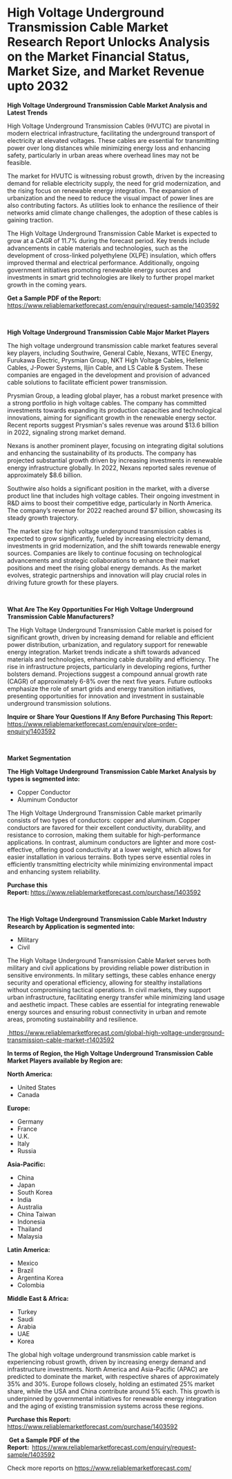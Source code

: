 <p><h1>High Voltage Underground Transmission Cable Market Research Report Unlocks Analysis on the Market Financial Status, Market Size, and Market Revenue upto 2032</h1></p><p><strong>High Voltage Underground Transmission Cable Market Analysis and Latest Trends</strong></p>
<p><p>High Voltage Underground Transmission Cables (HVUTC) are pivotal in modern electrical infrastructure, facilitating the underground transport of electricity at elevated voltages. These cables are essential for transmitting power over long distances while minimizing energy loss and enhancing safety, particularly in urban areas where overhead lines may not be feasible. </p><p>The market for HVUTC is witnessing robust growth, driven by the increasing demand for reliable electricity supply, the need for grid modernization, and the rising focus on renewable energy integration. The expansion of urbanization and the need to reduce the visual impact of power lines are also contributing factors. As utilities look to enhance the resilience of their networks amid climate change challenges, the adoption of these cables is gaining traction.</p><p>The High Voltage Underground Transmission Cable Market is expected to grow at a CAGR of 11.7% during the forecast period. Key trends include advancements in cable materials and technologies, such as the development of cross-linked polyethylene (XLPE) insulation, which offers improved thermal and electrical performance. Additionally, ongoing government initiatives promoting renewable energy sources and investments in smart grid technologies are likely to further propel market growth in the coming years.</p></p>
<p><strong>Get a Sample PDF of the Report:&nbsp;</strong> <a href="https://www.reliablemarketforecast.com/enquiry/request-sample/1403592?utm_campaign=1893&utm_medium=2&utm_source=Github&utm_content=ia&utm_term=13012025&utm_id=high-voltage-underground-transmission-cable">https://www.reliablemarketforecast.com/enquiry/request-sample/1403592</a></p>
<p>&nbsp;</p>
<p><strong>High Voltage Underground Transmission Cable Major Market Players</strong></p>
<p><p>The high voltage underground transmission cable market features several key players, including Southwire, General Cable, Nexans, WTEC Energy, Furukawa Electric, Prysmian Group, NKT High Voltage Cables, Hellenic Cables, J-Power Systems, Iljin Cable, and LS Cable & System. These companies are engaged in the development and provision of advanced cable solutions to facilitate efficient power transmission.</p><p>Prysmian Group, a leading global player, has a robust market presence with a strong portfolio in high voltage cables. The company has committed investments towards expanding its production capacities and technological innovations, aiming for significant growth in the renewable energy sector. Recent reports suggest Prysmian's sales revenue was around $13.6 billion in 2022, signaling strong market demand.</p><p>Nexans is another prominent player, focusing on integrating digital solutions and enhancing the sustainability of its products. The company has projected substantial growth driven by increasing investments in renewable energy infrastructure globally. In 2022, Nexans reported sales revenue of approximately $8.6 billion.</p><p>Southwire also holds a significant position in the market, with a diverse product line that includes high voltage cables. Their ongoing investment in R&D aims to boost their competitive edge, particularly in North America. The company’s revenue for 2022 reached around $7 billion, showcasing its steady growth trajectory.</p><p>The market size for high voltage underground transmission cables is expected to grow significantly, fueled by increasing electricity demand, investments in grid modernization, and the shift towards renewable energy sources. Companies are likely to continue focusing on technological advancements and strategic collaborations to enhance their market positions and meet the rising global energy demands. As the market evolves, strategic partnerships and innovation will play crucial roles in driving future growth for these players.</p></p>
<p>&nbsp;</p>
<p><strong>What Are The Key Opportunities For High Voltage Underground Transmission Cable Manufacturers?</strong></p>
<p><p>The High Voltage Underground Transmission Cable market is poised for significant growth, driven by increasing demand for reliable and efficient power distribution, urbanization, and regulatory support for renewable energy integration. Market trends indicate a shift towards advanced materials and technologies, enhancing cable durability and efficiency. The rise in infrastructure projects, particularly in developing regions, further bolsters demand. Projections suggest a compound annual growth rate (CAGR) of approximately 6-8% over the next five years. Future outlooks emphasize the role of smart grids and energy transition initiatives, presenting opportunities for innovation and investment in sustainable underground transmission solutions.</p></p>
<p><strong>Inquire or Share Your Questions If Any Before Purchasing This Report:</strong> <a href="https://www.reliablemarketforecast.com/enquiry/pre-order-enquiry/1403592?utm_campaign=1893&utm_medium=2&utm_source=Github&utm_content=ia&utm_term=13012025&utm_id=high-voltage-underground-transmission-cable">https://www.reliablemarketforecast.com/enquiry/pre-order-enquiry/1403592</a></p>
<p>&nbsp;</p>
<p><strong>Market Segmentation</strong></p>
<p><strong>The High Voltage Underground Transmission Cable Market Analysis by types is segmented into:</strong></p>
<p><ul><li>Copper Conductor</li><li>Aluminum Conductor</li></ul></p>
<p><p>The High Voltage Underground Transmission Cable market primarily consists of two types of conductors: copper and aluminum. Copper conductors are favored for their excellent conductivity, durability, and resistance to corrosion, making them suitable for high-performance applications. In contrast, aluminum conductors are lighter and more cost-effective, offering good conductivity at a lower weight, which allows for easier installation in various terrains. Both types serve essential roles in efficiently transmitting electricity while minimizing environmental impact and enhancing system reliability.</p></p>
<p><strong>Purchase this Report:&nbsp;</strong><a href="https://www.reliablemarketforecast.com/purchase/1403592?utm_campaign=1893&utm_medium=2&utm_source=Github&utm_content=ia&utm_term=13012025&utm_id=high-voltage-underground-transmission-cable">https://www.reliablemarketforecast.com/purchase/1403592</a></p>
<p>&nbsp;</p>
<p><strong>The High Voltage Underground Transmission Cable Market Industry Research by Application is segmented into:</strong></p>
<p><ul><li>Military</li><li>Civil</li></ul></p>
<p><p>The High Voltage Underground Transmission Cable Market serves both military and civil applications by providing reliable power distribution in sensitive environments. In military settings, these cables enhance energy security and operational efficiency, allowing for stealthy installations without compromising tactical operations. In civil markets, they support urban infrastructure, facilitating energy transfer while minimizing land usage and aesthetic impact. These cables are essential for integrating renewable energy sources and ensuring robust connectivity in urban and remote areas, promoting sustainability and resilience.</p></p>
<p><a href="https://www.reliablemarketforecast.com/global-high-voltage-underground-transmission-cable-market-r1403592?utm_campaign=1893&utm_medium=2&utm_source=Github&utm_content=ia&utm_term=13012025&utm_id=high-voltage-underground-transmission-cable">&nbsp;https://www.reliablemarketforecast.com/global-high-voltage-underground-transmission-cable-market-r1403592</a></p>
<p><strong>In terms of Region, the High Voltage Underground Transmission Cable Market Players available by Region are:</strong></p>
<p>
    <p> <strong> North America: </strong>
        <ul>
            <li>United States</li>
            <li>Canada</li>
        </ul>
        </p> 
    <p> <strong> Europe: </strong>
        <ul>
            <li>Germany</li>
            <li>France</li>
            <li>U.K.</li>
            <li>Italy</li>
            <li>Russia</li>
        </ul>
        </p> 
    <p> <strong> Asia-Pacific: </strong>
        <ul>
            <li>China</li>
            <li>Japan</li>
            <li>South Korea</li>
            <li>India</li>
            <li>Australia</li>
            <li>China Taiwan</li>
            <li>Indonesia</li>
            <li>Thailand</li>
            <li>Malaysia</li>
        </ul>
        </p> 
    <p> <strong> Latin America: </strong>
        <ul>
            <li>Mexico</li>
            <li>Brazil</li>
            <li>Argentina Korea</li>
            <li>Colombia</li>
        </ul>
        </p> 
    <p> <strong> Middle East & Africa: </strong>
        <ul>
            <li>Turkey</li>
            <li>Saudi</li>
            <li>Arabia</li>
            <li>UAE</li>
            <li>Korea</li>
        </ul>
    </p>
    </p>
<p><p>The global high voltage underground transmission cable market is experiencing robust growth, driven by increasing energy demand and infrastructure investments. North America and Asia-Pacific (APAC) are predicted to dominate the market, with respective shares of approximately 35% and 30%. Europe follows closely, holding an estimated 25% market share, while the USA and China contribute around 5% each. This growth is underpinned by governmental initiatives for renewable energy integration and the aging of existing transmission systems across these regions.</p></p>
<p><strong>Purchase this Report: </strong><a href="https://www.reliablemarketforecast.com/purchase/1403592?utm_campaign=1893&utm_medium=2&utm_source=Github&utm_content=ia&utm_term=13012025&utm_id=high-voltage-underground-transmission-cable">https://www.reliablemarketforecast.com/purchase/1403592</a></p>
<p>&nbsp;<strong>Get a Sample PDF of the Report:&nbsp;&nbsp;</strong><a href="https://www.reliablemarketforecast.com/enquiry/request-sample/1403592?utm_campaign=1893&utm_medium=2&utm_source=Github&utm_content=ia&utm_term=13012025&utm_id=high-voltage-underground-transmission-cable">https://www.reliablemarketforecast.com/enquiry/request-sample/1403592</a></p>
<p><strong></strong></p>
<p>Check more reports on <a href="https://www.reliablemarketforecast.com/?utm_campaign=1893&utm_medium=2&utm_source=Github&utm_content=ia&utm_term=13012025&utm_id=high-voltage-underground-transmission-cable">https://www.reliablemarketforecast.com/</a></p>